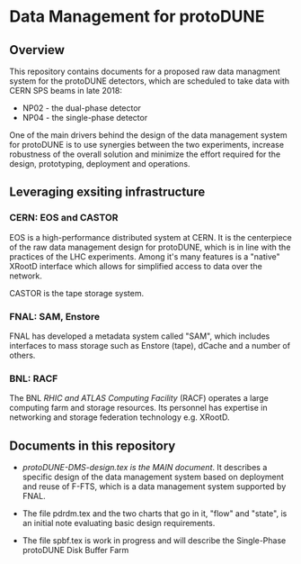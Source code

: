 # Data Management for protoDUNE
## Overview
This repository contains documents for a proposed raw data managment system for the protoDUNE detectors, which are scheduled to take data with CERN SPS beams in late 2018:
* NP02 - the dual-phase detector
* NP04 - the single-phase detector

One of the main drivers behind the design of the data management system for protoDUNE is to use synergies between the two experiments, increase robustness of the overall solution and minimize the effort required for the design, prototyping, deployment and operations.

## Leveraging exsiting infrastructure
### CERN: EOS and CASTOR
EOS is a high-performance distributed system at CERN. It is the centerpiece of the raw data management design for protoDUNE, which is in line with the practices of the LHC experiments. Among it's many features is a "native" XRootD interface which allows for simplified access to data over the network.

CASTOR is the tape storage system.

### FNAL: SAM, Enstore
FNAL has developed a metadata system called "SAM", which includes interfaces
to mass storage such as Enstore (tape), dCache and a number of others.

### BNL: RACF
The BNL _RHIC and ATLAS Computing Facility_ (RACF) operates a large computing farm and storage resources.
Its personnel has expertise in networking and storage federation technology e.g. XRootD.

## Documents in this repository
* *protoDUNE-DMS-design.tex is the MAIN document*. It describes a specific design of the data management system based on deployment and reuse of F-FTS, which is a data management system supported by FNAL.
* The file pdrdm.tex and the two charts that go in it,
"flow" and "state", is an initial note evaluating basic design requirements.

* The file spbf.tex is work in progress and will describe the Single-Phase protoDUNE Disk Buffer Farm



